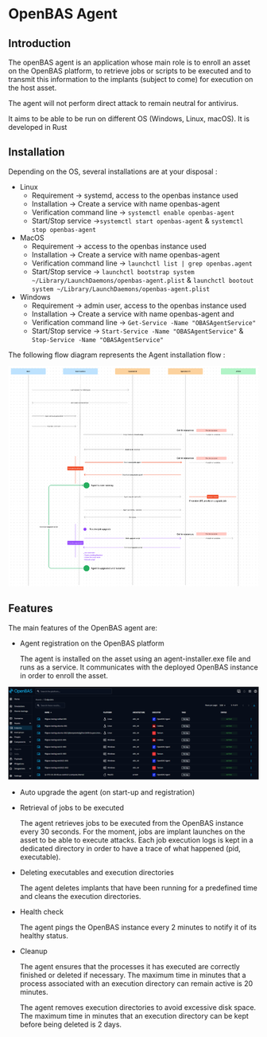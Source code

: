 # OpenBAS Agent

## Introduction

The openBAS agent is an application whose main role is to enroll an asset on the OpenBAS platform,
to retrieve jobs or scripts to be executed and to transmit this information to the implants (subject to come)
for execution on the host asset.

The agent will not perform direct attack to remain neutral for antivirus.

It aims to be able to be run on different OS (Windows, Linux, macOS). It is developed in Rust

## Installation

Depending on the OS, several installations are at your disposal :

- Linux
  - Requirement → systemd, access to the openbas instance used
  - Installation → Create a service with name openbas-agent
  - Verification command line → `systemctl enable openbas-agent`
  - Start/Stop service →`systemctl start openbas-agent` & `systemctl stop openbas-agent`
- MacOS
  - Requirement → access to the openbas instance used
  - Installation → Create a service with name openbas-agent
  - Verification command line → `launchctl list | grep openbas.agent`
  - Start/Stop service → `launchctl bootstrap system ~/Library/LaunchDaemons/openbas-agent.plist` & `launchctl bootout system ~/Library/LaunchDaemons/openbas-agent.plist`
- Windows
  - Requirement → admin user, access to the openbas instance used
  - Installation → Create a service with name openbas-agent and
  - Verification command line → `Get-Service -Name "OBASAgentService"`
  - Start/Stop service → `Start-Service -Name "OBASAgentService"` & `Stop-Service -Name "OBASAgentService"`

The following flow diagram represents the Agent installation flow :

![img.png](assets/agent_installation_flow_diagram.png)

## Features

The main features of the OpenBAS agent are:
- Agent registration on the OpenBAS platform

  The agent is installed on the asset using an agent-installer.exe file and runs as a service.
  It communicates with the deployed OpenBAS instance in order to enroll the asset.

![Agent assets status](assets/agent_assets_status.png)

- Auto upgrade the agent (on start-up and registration)

- Retrieval of jobs to be executed

  The agent retrieves jobs to be executed from the OpenBAS instance every 30 seconds. 
  For the moment, jobs are implant launches on the asset to be able to execute attacks. 
  Each job execution logs is kept in a dedicated directory in order to have a trace of what happened (pid, executable).

- Deleting executables and execution directories

  The agent deletes implants that have been running for a predefined time and cleans the execution directories.

- Health check

  The agent pings the OpenBAS instance every 2 minutes to notify it of its healthy status.

- Cleanup

  The agent ensures that the processes it has executed are correctly finished or deleted if necessary. 
  The maximum time in minutes that a process associated with an execution directory can remain active is 20 minutes.

  The agent removes execution directories to avoid excessive disk space. 
  The maximum time in minutes that an execution directory can be kept before being deleted is 2 days.
